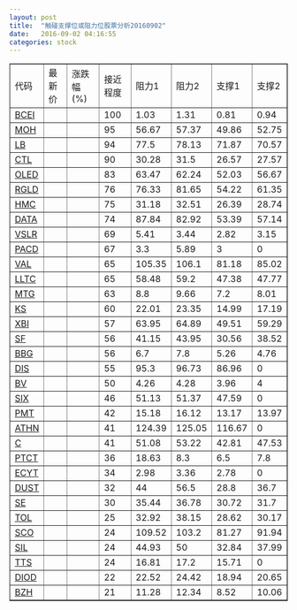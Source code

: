 ```yaml
---
layout: post
title:  "触碰支撑位或阻力位股票分析20160902"
date:   2016-09-02 04:16:55
categories: stock
---
```

<script type="text/javascript">
var stockList = []
stockList.push('gb_bcei');
stockList.push('gb_moh');
stockList.push('gb_lb');
stockList.push('gb_ctl');
stockList.push('gb_oled');
stockList.push('gb_rgld');
stockList.push('gb_hmc');
stockList.push('gb_data');
stockList.push('gb_vslr');
stockList.push('gb_pacd');
stockList.push('gb_val');
stockList.push('gb_lltc');
stockList.push('gb_mtg');
stockList.push('gb_ks');
stockList.push('gb_xbi');
stockList.push('gb_sf');
stockList.push('gb_bbg');
stockList.push('gb_dis');
stockList.push('gb_bv');
stockList.push('gb_six');
stockList.push('gb_pmt');
stockList.push('gb_athn');
stockList.push('gb_c');
stockList.push('gb_ptct');
stockList.push('gb_ecyt');
stockList.push('gb_dust');
stockList.push('gb_se');
stockList.push('gb_tol');
stockList.push('gb_sco');
stockList.push('gb_sil');
stockList.push('gb_tts');
stockList.push('gb_diod');
stockList.push('gb_bzh');
</script>
<table border="1">
 <tr>
 <td>代码</td>
 <td>最新价</td>
 <td>涨跌幅(%)</td>
 <td>接近程度</td>
 <td>阻力1</td>
 <td>阻力2</td>
 <td>支撑1</td>
 <td>支撑2</td>
</tr>
  <tr id="bcei" class="red">
  <td><a href="http://stock.finance.sina.com.cn/usstock/quotes/BCEI.html" target="_blank">BCEI</a></td><td></td><td></td><td>100</td><td>1.03</td><td>1.31</td><td>0.81</td><td>0.94</td></tr>
  <tr id="moh" class="green">
  <td><a href="http://stock.finance.sina.com.cn/usstock/quotes/MOH.html" target="_blank">MOH</a></td><td></td><td></td><td>95</td><td>56.67</td><td>57.37</td><td>49.86</td><td>52.75</td></tr>
  <tr id="lb" class="red">
  <td><a href="http://stock.finance.sina.com.cn/usstock/quotes/LB.html" target="_blank">LB</a></td><td></td><td></td><td>94</td><td>77.5</td><td>78.13</td><td>71.87</td><td>70.57</td></tr>
  <tr id="ctl" class="green">
  <td><a href="http://stock.finance.sina.com.cn/usstock/quotes/CTL.html" target="_blank">CTL</a></td><td></td><td></td><td>90</td><td>30.28</td><td>31.5</td><td>26.57</td><td>27.57</td></tr>
  <tr id="oled" class="green">
  <td><a href="http://stock.finance.sina.com.cn/usstock/quotes/OLED.html" target="_blank">OLED</a></td><td></td><td></td><td>83</td><td>63.47</td><td>62.24</td><td>52.03</td><td>56.67</td></tr>
  <tr id="rgld" class="red">
  <td><a href="http://stock.finance.sina.com.cn/usstock/quotes/RGLD.html" target="_blank">RGLD</a></td><td></td><td></td><td>76</td><td>76.33</td><td>81.65</td><td>54.22</td><td>61.35</td></tr>
  <tr id="hmc" class="red">
  <td><a href="http://stock.finance.sina.com.cn/usstock/quotes/HMC.html" target="_blank">HMC</a></td><td></td><td></td><td>75</td><td>31.18</td><td>32.51</td><td>26.39</td><td>28.74</td></tr>
  <tr id="data" class="green">
  <td><a href="http://stock.finance.sina.com.cn/usstock/quotes/DATA.html" target="_blank">DATA</a></td><td></td><td></td><td>74</td><td>87.84</td><td>82.92</td><td>53.39</td><td>57.14</td></tr>
  <tr id="vslr" class="green">
  <td><a href="http://stock.finance.sina.com.cn/usstock/quotes/VSLR.html" target="_blank">VSLR</a></td><td></td><td></td><td>69</td><td>5.41</td><td>3.44</td><td>2.82</td><td>3.15</td></tr>
  <tr id="pacd" class="green">
  <td><a href="http://stock.finance.sina.com.cn/usstock/quotes/PACD.html" target="_blank">PACD</a></td><td></td><td></td><td>67</td><td>3.3</td><td>5.89</td><td>3</td><td>0</td></tr>
  <tr id="val" class="green">
  <td><a href="http://stock.finance.sina.com.cn/usstock/quotes/VAL.html" target="_blank">VAL</a></td><td></td><td></td><td>65</td><td>105.35</td><td>106.1</td><td>81.18</td><td>85.02</td></tr>
  <tr id="lltc" class="green">
  <td><a href="http://stock.finance.sina.com.cn/usstock/quotes/LLTC.html" target="_blank">LLTC</a></td><td></td><td></td><td>65</td><td>58.48</td><td>59.2</td><td>47.38</td><td>47.77</td></tr>
  <tr id="mtg" class="green">
  <td><a href="http://stock.finance.sina.com.cn/usstock/quotes/MTG.html" target="_blank">MTG</a></td><td></td><td></td><td>63</td><td>8.8</td><td>9.66</td><td>7.2</td><td>8.01</td></tr>
  <tr id="ks" class="green">
  <td><a href="http://stock.finance.sina.com.cn/usstock/quotes/KS.html" target="_blank">KS</a></td><td></td><td></td><td>60</td><td>22.01</td><td>23.35</td><td>14.99</td><td>17.19</td></tr>
  <tr id="xbi" class="green">
  <td><a href="http://stock.finance.sina.com.cn/usstock/quotes/XBI.html" target="_blank">XBI</a></td><td></td><td></td><td>57</td><td>63.95</td><td>64.89</td><td>49.51</td><td>59.29</td></tr>
  <tr id="sf" class="green">
  <td><a href="http://stock.finance.sina.com.cn/usstock/quotes/SF.html" target="_blank">SF</a></td><td></td><td></td><td>56</td><td>41.15</td><td>43.95</td><td>30.56</td><td>38.52</td></tr>
  <tr id="bbg" class="red">
  <td><a href="http://stock.finance.sina.com.cn/usstock/quotes/BBG.html" target="_blank">BBG</a></td><td></td><td></td><td>56</td><td>6.7</td><td>7.8</td><td>5.26</td><td>4.76</td></tr>
  <tr id="dis" class="red">
  <td><a href="http://stock.finance.sina.com.cn/usstock/quotes/DIS.html" target="_blank">DIS</a></td><td></td><td></td><td>55</td><td>95.3</td><td>96.73</td><td>86.96</td><td>0</td></tr>
  <tr id="bv" class="green">
  <td><a href="http://stock.finance.sina.com.cn/usstock/quotes/BV.html" target="_blank">BV</a></td><td></td><td></td><td>50</td><td>4.26</td><td>4.28</td><td>3.96</td><td>4</td></tr>
  <tr id="six" class="green">
  <td><a href="http://stock.finance.sina.com.cn/usstock/quotes/SIX.html" target="_blank">SIX</a></td><td></td><td></td><td>46</td><td>51.13</td><td>51.37</td><td>47.59</td><td>0</td></tr>
  <tr id="pmt" class="green">
  <td><a href="http://stock.finance.sina.com.cn/usstock/quotes/PMT.html" target="_blank">PMT</a></td><td></td><td></td><td>42</td><td>15.18</td><td>16.12</td><td>13.17</td><td>13.97</td></tr>
  <tr id="athn" class="red">
  <td><a href="http://stock.finance.sina.com.cn/usstock/quotes/ATHN.html" target="_blank">ATHN</a></td><td></td><td></td><td>41</td><td>124.39</td><td>125.05</td><td>116.67</td><td>0</td></tr>
  <tr id="c" class="green">
  <td><a href="http://stock.finance.sina.com.cn/usstock/quotes/C.html" target="_blank">C</a></td><td></td><td></td><td>41</td><td>51.08</td><td>53.22</td><td>42.81</td><td>47.53</td></tr>
  <tr id="ptct" class="green">
  <td><a href="http://stock.finance.sina.com.cn/usstock/quotes/PTCT.html" target="_blank">PTCT</a></td><td></td><td></td><td>36</td><td>18.63</td><td>8.3</td><td>6.5</td><td>7.8</td></tr>
  <tr id="ecyt" class="red">
  <td><a href="http://stock.finance.sina.com.cn/usstock/quotes/ECYT.html" target="_blank">ECYT</a></td><td></td><td></td><td>34</td><td>2.98</td><td>3.36</td><td>2.78</td><td>0</td></tr>
  <tr id="dust" class="red">
  <td><a href="http://stock.finance.sina.com.cn/usstock/quotes/DUST.html" target="_blank">DUST</a></td><td></td><td></td><td>32</td><td>44</td><td>56.5</td><td>28.8</td><td>36.7</td></tr>
  <tr id="se" class="green">
  <td><a href="http://stock.finance.sina.com.cn/usstock/quotes/SE.html" target="_blank">SE</a></td><td></td><td></td><td>30</td><td>35.44</td><td>36.78</td><td>30.72</td><td>31.7</td></tr>
  <tr id="tol" class="green">
  <td><a href="http://stock.finance.sina.com.cn/usstock/quotes/TOL.html" target="_blank">TOL</a></td><td></td><td></td><td>25</td><td>32.92</td><td>38.15</td><td>28.62</td><td>30.17</td></tr>
  <tr id="sco" class="red">
  <td><a href="http://stock.finance.sina.com.cn/usstock/quotes/SCO.html" target="_blank">SCO</a></td><td></td><td></td><td>24</td><td>109.52</td><td>103.2</td><td>81.27</td><td>91.94</td></tr>
  <tr id="sil" class="red">
  <td><a href="http://stock.finance.sina.com.cn/usstock/quotes/SIL.html" target="_blank">SIL</a></td><td></td><td></td><td>24</td><td>44.93</td><td>50</td><td>32.84</td><td>37.99</td></tr>
  <tr id="tts" class="green">
  <td><a href="http://stock.finance.sina.com.cn/usstock/quotes/TTS.html" target="_blank">TTS</a></td><td></td><td></td><td>24</td><td>16.81</td><td>17.2</td><td>15.71</td><td>0</td></tr>
  <tr id="diod" class="green">
  <td><a href="http://stock.finance.sina.com.cn/usstock/quotes/DIOD.html" target="_blank">DIOD</a></td><td></td><td></td><td>22</td><td>22.52</td><td>24.42</td><td>18.94</td><td>20.65</td></tr>
  <tr id="bzh" class="red">
  <td><a href="http://stock.finance.sina.com.cn/usstock/quotes/BZH.html" target="_blank">BZH</a></td><td></td><td></td><td>21</td><td>11.28</td><td>12.34</td><td>8.52</td><td>10.06</td></tr>
</table>
